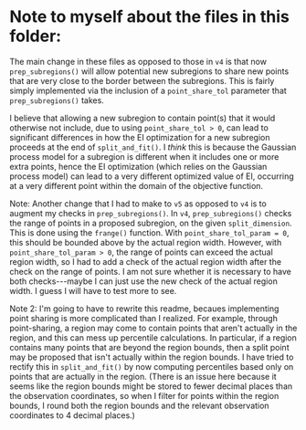 # Note to myself about the files in this folder:

The main change in these files as opposed to those in `v4` is that now `prep_subregions()` will allow potential new subregions to share new points that are very close to the border between the subregions. This is fairly simply implemented via the inclusion of a `point_share_tol` parameter that `prep_subregions()` takes.

I believe that allowing a new subregion to contain point(s) that it would otherwise not include, due to using `point_share_tol > 0`, can lead to significant differences in how the EI optimization for a new subregion proceeds at the end of `split_and_fit()`.  I *think* this is because the Gaussian process model for a subregion is different when it includes one or more extra points, hence the EI optimization (which relies on the Gaussian process model) can lead to a very different optimized value of EI, occurring at a very different point within the domain of the objective function.

Note: Another change that I had to make to `v5` as opposed to `v4` is to augment my checks in `prep_subregions()`. In `v4`, `prep_subregions()` checks the range of points in a proposed subregion, on the given `split_dimension`. This is done using the `frange()` function. With `point_share_tol_param = 0`, this should be bounded above by the actual region width. However, with `point_share_tol_param > 0`, the range of points can exceed the actual region width, so I had to add a check of the actual region width after the check on the range of points. I am not sure whether it is necessary to have both checks---maybe I can just use the new check of the actual region width. I guess I will have to test more to see.

Note 2: I'm going to have to rewrite this readme, becaues implementing point sharing is more complicated than I realized. For example, through point-sharing, a region may come to contain points that aren't actually in the region, and this can mess up percentile calculations. In particular, if a region contains many points that are beyond the region bounds, then a split point may be proposed that isn't actually within the region bounds. I have tried to rectify this in `split_and_fit()` by now computing percentiles based only on points that are actually in the region. (There is an issue here because it seems like the region bounds might be stored to fewer decimal places than the observation coordinates, so when I filter for points within the region bounds, I round both the region bounds and the relevant observation coordinates to 4 decimal places.)
